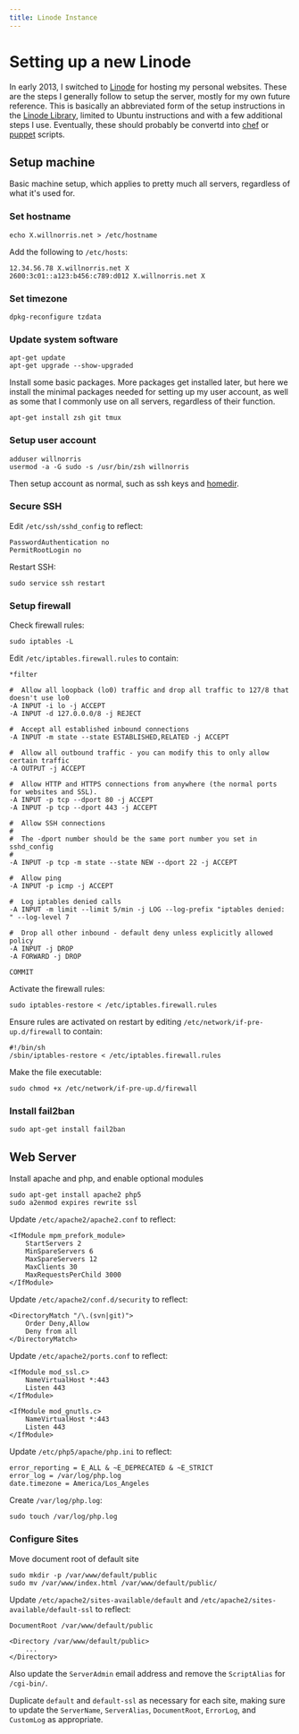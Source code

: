 ```yaml
---
title: Linode Instance
---
```


# Setting up a new Linode #

In early 2013, I switched to [Linode][] for hosting my personal websites.
These are the steps I generally follow to setup the server, mostly for my own
future reference.  This is basically an abbreviated form of the setup
instructions in the [Linode Library][], limited to Ubuntu instructions and with
a few additional steps I use.  Eventually, these should probably be convertd
into [chef][] or [puppet][] scripts.

[Linode]: https://www.linode.com
[Linode Library]: https://library.linode.com/
[chef]: http://www.opscode.com/chef/ 
[puppet]: https://puppetlabs.com/

## Setup machine ##

Basic machine setup, which applies to pretty much all servers, regardless of
what it's used for.

### Set hostname ###

    echo X.willnorris.net > /etc/hostname

Add the following to `/etc/hosts`:

    12.34.56.78 X.willnorris.net X
    2600:3c01::a123:b456:c789:d012 X.willnorris.net X

### Set timezone ###

    dpkg-reconfigure tzdata

### Update system software ###

    apt-get update
    apt-get upgrade --show-upgraded

Install some basic packages.  More packages get installed later, but here we
install the minimal packages needed for setting up my user account, as well as
some that I commonly use on all servers, regardless of their function.

    apt-get install zsh git tmux

### Setup user account ###

    adduser willnorris
    usermod -a -G sudo -s /usr/bin/zsh willnorris

Then setup account as normal, such as ssh keys and [homedir][].

[homedir]: https://github.com/willnorris/homedir-packages#readme

### Secure SSH ###

Edit `/etc/ssh/sshd_config` to reflect:

    PasswordAuthentication no
    PermitRootLogin no

Restart SSH:

    sudo service ssh restart

### Setup firewall ###

Check firewall rules:

    sudo iptables -L

Edit `/etc/iptables.firewall.rules` to contain:

    *filter

    #  Allow all loopback (lo0) traffic and drop all traffic to 127/8 that doesn't use lo0
    -A INPUT -i lo -j ACCEPT
    -A INPUT -d 127.0.0.0/8 -j REJECT

    #  Accept all established inbound connections
    -A INPUT -m state --state ESTABLISHED,RELATED -j ACCEPT

    #  Allow all outbound traffic - you can modify this to only allow certain traffic
    -A OUTPUT -j ACCEPT

    #  Allow HTTP and HTTPS connections from anywhere (the normal ports for websites and SSL).
    -A INPUT -p tcp --dport 80 -j ACCEPT
    -A INPUT -p tcp --dport 443 -j ACCEPT

    #  Allow SSH connections
    #
    #  The -dport number should be the same port number you set in sshd_config
    #
    -A INPUT -p tcp -m state --state NEW --dport 22 -j ACCEPT

    #  Allow ping
    -A INPUT -p icmp -j ACCEPT

    #  Log iptables denied calls
    -A INPUT -m limit --limit 5/min -j LOG --log-prefix "iptables denied: " --log-level 7

    #  Drop all other inbound - default deny unless explicitly allowed policy
    -A INPUT -j DROP
    -A FORWARD -j DROP

    COMMIT

Activate the firewall rules:

    sudo iptables-restore < /etc/iptables.firewall.rules

Ensure rules are activated on restart by editing `/etc/network/if-pre-up.d/firewall` to contain:

    #!/bin/sh
    /sbin/iptables-restore < /etc/iptables.firewall.rules

Make the file executable:

    sudo chmod +x /etc/network/if-pre-up.d/firewall

### Install fail2ban ###

    sudo apt-get install fail2ban

## Web Server ##

Install apache and php, and enable optional modules

    sudo apt-get install apache2 php5
    sudo a2enmod expires rewrite ssl

Update `/etc/apache2/apache2.conf` to reflect:

    <IfModule mpm_prefork_module>
        StartServers 2
        MinSpareServers 6
        MaxSpareServers 12
        MaxClients 30
        MaxRequestsPerChild 3000
    </IfModule>

Update `/etc/apache2/conf.d/security` to reflect:

    <DirectoryMatch "/\.(svn|git)">
        Order Deny,Allow
        Deny from all
    </DirectoryMatch>

Update `/etc/apache2/ports.conf` to reflect:

    <IfModule mod_ssl.c>
        NameVirtualHost *:443
        Listen 443
    </IfModule>

    <IfModule mod_gnutls.c>
        NameVirtualHost *:443
        Listen 443
    </IfModule>

Update `/etc/php5/apache/php.ini` to reflect:

    error_reporting = E_ALL & ~E_DEPRECATED & ~E_STRICT
    error_log = /var/log/php.log
    date.timezone = America/Los_Angeles

Create `/var/log/php.log`:

    sudo touch /var/log/php.log

### Configure Sites ###

Move document root of default site

    sudo mkdir -p /var/www/default/public
    sudo mv /var/www/index.html /var/www/default/public/

Update `/etc/apache2/sites-available/default` and
`/etc/apache2/sites-available/default-ssl` to reflect:

    DocumentRoot /var/www/default/public

    <Directory /var/www/default/public>
        ...
    </Directory>

Also update the `ServerAdmin` email address and remove the `ScriptAlias` for
`/cgi-bin/`.

Duplicate `default` and `default-ssl` as necessary for each site, making sure
to update the `ServerName`, `ServerAlias`, `DocumentRoot`, `ErrorLog`, and
`CustomLog` as appropriate.
